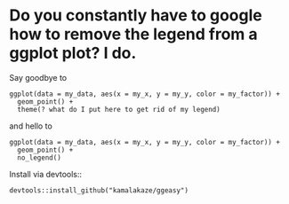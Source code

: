 # Do you constantly have to google how to remove the legend from a ggplot plot? I do.

Say goodbye to

```
ggplot(data = my_data, aes(x = my_x, y = my_y, color = my_factor)) +
  geom_point() +
  theme(? what do I put here to get rid of my legend)
```

and hello to

```
ggplot(data = my_data, aes(x = my_x, y = my_y, color = my_factor)) +
  geom_point() +
  no_legend()
```

Install via devtools::

```
devtools::install_github("kamalakaze/ggeasy")
```
